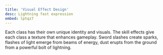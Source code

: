 ```yaml
---
title: 'Visual Effect Design'
desc: Lightning fast expression
embed: lptqz7
---
```


Each class has their own unique identity and visuals. The skill effects give each class a texture that enhances gameplay.
Sword slashes create sparks, flashes of light emerge from beams of energy, dust erupts from the ground from a powerful bolt of lightning.

